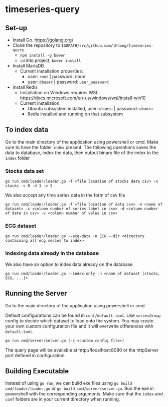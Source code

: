 # timeseries-query

## Set-up

* Install Go. https://golang.org/
* Clone the repository to `$GOPATH/src/github.com/lhhong/timeseries-query`
  + `npm install -g bower`
  + `cd` into project, `bower install`
* Install MariaDB
  + Current installation properties: 
    - user: `root` | password: *none*
	- user: `dbuser` | password: `user_password`
* Install Redis
  + Installation on Windows requires WSL https://docs.microsoft.com/en-us/windows/wsl/install-win10
  + Current installation: 
    - Ubuntu subsystem installed, user: `ubuntu` | password: `ubuntu`
	- Redis installed and running on that subsystem

## To index data

Go to the main directory of the application using powershell or cmd. Make sure to have the folder `index` present.
The following operations saves the data to database, index the data, then output binary file of the index to the `index` folder

### Stocks data set

```go run cmd/loader/loader.go -f <file location of stocks data csv> -n stocks -s 0 -d 1 -v 5```

We also accept any time series data in the form of csv file

```go run cmd/loader/loader.go -f <file location of data csv> -n <name of dataset> -s <column number of series label in csv> -d <column number of date in csv> -v <column number of value in csv>```

### ECG dataset

```go run cmd/loader/loader.go --ecg-data -n ECG --dir <directory containing all ecg series to index>```

### Indexing data already in the database

We also have an option to index data already on the database

```go run cmd/loader/loader.go --index-only -n <name of dataset [stocks, ECG, ...]>```

## Running the Server

Go to the main directory of the application using powershell or cmd. 

Default configurations can be found in `conf/default.toml`.
Use `seriesGroup` config to decide which dataset to load onto the system.
You may create your own custom configuration file and it will overwrite differences with `default.toml`.

```go run cmd/server/server.go [-c <custom config file>]```

The query page will be available at http://localhost:8080 or the httpServer port defined in configuration.

## Building Executable

Instead of using `go run`, we can build exe files using `go build cmd/loader/loader.go` or `go build cmd/server/server.go`.
Run the exe in powershell with the corresponding arguments.
Make sure that the `index` and `conf` folders are in your current directory when running.

